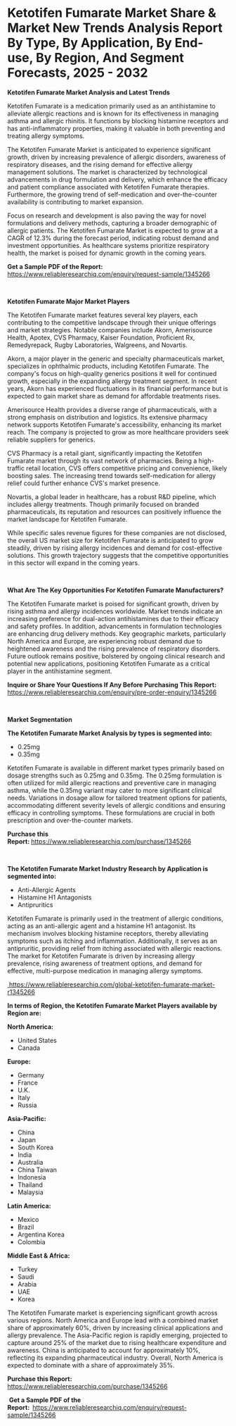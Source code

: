 <p><h1>Ketotifen Fumarate Market Share & Market New Trends Analysis Report By Type, By Application, By End-use, By Region, And Segment Forecasts, 2025 - 2032</h1></p><p><strong>Ketotifen Fumarate Market Analysis and Latest Trends</strong></p>
<p><p>Ketotifen Fumarate is a medication primarily used as an antihistamine to alleviate allergic reactions and is known for its effectiveness in managing asthma and allergic rhinitis. It functions by blocking histamine receptors and has anti-inflammatory properties, making it valuable in both preventing and treating allergy symptoms.</p><p>The Ketotifen Fumarate Market is anticipated to experience significant growth, driven by increasing prevalence of allergic disorders, awareness of respiratory diseases, and the rising demand for effective allergy management solutions. The market is characterized by technological advancements in drug formulation and delivery, which enhance the efficacy and patient compliance associated with Ketotifen Fumarate therapies. Furthermore, the growing trend of self-medication and over-the-counter availability is contributing to market expansion.</p><p>Focus on research and development is also paving the way for novel formulations and delivery methods, capturing a broader demographic of allergic patients. The Ketotifen Fumarate Market is expected to grow at a CAGR of 12.3% during the forecast period, indicating robust demand and investment opportunities. As healthcare systems prioritize respiratory health, the market is poised for dynamic growth in the coming years.</p></p>
<p><strong>Get a Sample PDF of the Report:&nbsp;</strong> <a href="https://www.reliableresearchiq.com/enquiry/request-sample/1345266?utm_campaign=3205&utm_medium=2&utm_source=Github&utm_content=ia&utm_term=19042025&utm_id=ketotifen-fumarate">https://www.reliableresearchiq.com/enquiry/request-sample/1345266</a></p>
<p>&nbsp;</p>
<p><strong>Ketotifen Fumarate Major Market Players</strong></p>
<p><p>The Ketotifen Fumarate market features several key players, each contributing to the competitive landscape through their unique offerings and market strategies. Notable companies include Akorn, Amerisource Health, Apotex, CVS Pharmacy, Kaiser Foundation, Proficient Rx, Remedyrepack, Rugby Laboratories, Walgreens, and Novartis.</p><p>Akorn, a major player in the generic and specialty pharmaceuticals market, specializes in ophthalmic products, including Ketotifen Fumarate. The company's focus on high-quality generics positions it well for continued growth, especially in the expanding allergy treatment segment. In recent years, Akorn has experienced fluctuations in its financial performance but is expected to gain market share as demand for affordable treatments rises.</p><p>Amerisource Health provides a diverse range of pharmaceuticals, with a strong emphasis on distribution and logistics. Its extensive pharmacy network supports Ketotifen Fumarate's accessibility, enhancing its market reach. The company is projected to grow as more healthcare providers seek reliable suppliers for generics.</p><p>CVS Pharmacy is a retail giant, significantly impacting the Ketotifen Fumarate market through its vast network of pharmacies. Being a high-traffic retail location, CVS offers competitive pricing and convenience, likely boosting sales. The increasing trend towards self-medication for allergy relief could further enhance CVS's market presence.</p><p>Novartis, a global leader in healthcare, has a robust R&D pipeline, which includes allergy treatments. Though primarily focused on branded pharmaceuticals, its reputation and resources can positively influence the market landscape for Ketotifen Fumarate.</p><p>While specific sales revenue figures for these companies are not disclosed, the overall US market size for Ketotifen Fumarate is anticipated to grow steadily, driven by rising allergy incidences and demand for cost-effective solutions. This growth trajectory suggests that the competitive opportunities in this sector will expand in the coming years.</p></p>
<p>&nbsp;</p>
<p><strong>What Are The Key Opportunities For Ketotifen Fumarate Manufacturers?</strong></p>
<p><p>The Ketotifen Fumarate market is poised for significant growth, driven by rising asthma and allergy incidences worldwide. Market trends indicate an increasing preference for dual-action antihistamines due to their efficacy and safety profiles. In addition, advancements in formulation technologies are enhancing drug delivery methods. Key geographic markets, particularly North America and Europe, are experiencing robust demand due to heightened awareness and the rising prevalence of respiratory disorders. Future outlook remains positive, bolstered by ongoing clinical research and potential new applications, positioning Ketotifen Fumarate as a critical player in the antihistamine segment.</p></p>
<p><strong>Inquire or Share Your Questions If Any Before Purchasing This Report:</strong> <a href="https://www.reliableresearchiq.com/enquiry/pre-order-enquiry/1345266?utm_campaign=3205&utm_medium=2&utm_source=Github&utm_content=ia&utm_term=19042025&utm_id=ketotifen-fumarate">https://www.reliableresearchiq.com/enquiry/pre-order-enquiry/1345266</a></p>
<p>&nbsp;</p>
<p><strong>Market Segmentation</strong></p>
<p><strong>The Ketotifen Fumarate Market Analysis by types is segmented into:</strong></p>
<p><ul><li>0.25mg</li><li>0.35mg</li></ul></p>
<p><p>Ketotifen Fumarate is available in different market types primarily based on dosage strengths such as 0.25mg and 0.35mg. The 0.25mg formulation is often utilized for mild allergic reactions and preventive care in managing asthma, while the 0.35mg variant may cater to more significant clinical needs. Variations in dosage allow for tailored treatment options for patients, accommodating different severity levels of allergic conditions and ensuring efficacy in controlling symptoms. These formulations are crucial in both prescription and over-the-counter markets.</p></p>
<p><strong>Purchase this Report:&nbsp;</strong><a href="https://www.reliableresearchiq.com/purchase/1345266?utm_campaign=3205&utm_medium=2&utm_source=Github&utm_content=ia&utm_term=19042025&utm_id=ketotifen-fumarate">https://www.reliableresearchiq.com/purchase/1345266</a></p>
<p>&nbsp;</p>
<p><strong>The Ketotifen Fumarate Market Industry Research by Application is segmented into:</strong></p>
<p><ul><li>Anti-Allergic Agents</li><li>Histamine H1 Antagonists</li><li>Antipruritics</li></ul></p>
<p><p>Ketotifen Fumarate is primarily used in the treatment of allergic conditions, acting as an anti-allergic agent and a histamine H1 antagonist. Its mechanism involves blocking histamine receptors, thereby alleviating symptoms such as itching and inflammation. Additionally, it serves as an antipruritic, providing relief from itching associated with allergic reactions. The market for Ketotifen Fumarate is driven by increasing allergy prevalence, rising awareness of treatment options, and demand for effective, multi-purpose medication in managing allergy symptoms.</p></p>
<p><a href="https://www.reliableresearchiq.com/global-ketotifen-fumarate-market-r1345266?utm_campaign=3205&utm_medium=2&utm_source=Github&utm_content=ia&utm_term=19042025&utm_id=ketotifen-fumarate">&nbsp;https://www.reliableresearchiq.com/global-ketotifen-fumarate-market-r1345266</a></p>
<p><strong>In terms of Region, the Ketotifen Fumarate Market Players available by Region are:</strong></p>
<p>
    <p> <strong> North America: </strong>
        <ul>
            <li>United States</li>
            <li>Canada</li>
        </ul>
        </p> 
    <p> <strong> Europe: </strong>
        <ul>
            <li>Germany</li>
            <li>France</li>
            <li>U.K.</li>
            <li>Italy</li>
            <li>Russia</li>
        </ul>
        </p> 
    <p> <strong> Asia-Pacific: </strong>
        <ul>
            <li>China</li>
            <li>Japan</li>
            <li>South Korea</li>
            <li>India</li>
            <li>Australia</li>
            <li>China Taiwan</li>
            <li>Indonesia</li>
            <li>Thailand</li>
            <li>Malaysia</li>
        </ul>
        </p> 
    <p> <strong> Latin America: </strong>
        <ul>
            <li>Mexico</li>
            <li>Brazil</li>
            <li>Argentina Korea</li>
            <li>Colombia</li>
        </ul>
        </p> 
    <p> <strong> Middle East & Africa: </strong>
        <ul>
            <li>Turkey</li>
            <li>Saudi</li>
            <li>Arabia</li>
            <li>UAE</li>
            <li>Korea</li>
        </ul>
    </p>
    </p>
<p><p>The Ketotifen Fumarate market is experiencing significant growth across various regions. North America and Europe lead with a combined market share of approximately 60%, driven by increasing clinical applications and allergy prevalence. The Asia-Pacific region is rapidly emerging, projected to capture around 25% of the market due to rising healthcare expenditure and awareness. China is anticipated to account for approximately 10%, reflecting its expanding pharmaceutical industry. Overall, North America is expected to dominate with a share of approximately 35%.</p></p>
<p><strong>Purchase this Report: </strong><a href="https://www.reliableresearchiq.com/purchase/1345266?utm_campaign=3205&utm_medium=2&utm_source=Github&utm_content=ia&utm_term=19042025&utm_id=ketotifen-fumarate">https://www.reliableresearchiq.com/purchase/1345266</a></p>
<p>&nbsp;<strong>Get a Sample PDF of the Report:&nbsp;&nbsp;</strong><a href="https://www.reliableresearchiq.com/enquiry/request-sample/1345266?utm_campaign=3205&utm_medium=2&utm_source=Github&utm_content=ia&utm_term=19042025&utm_id=ketotifen-fumarate">https://www.reliableresearchiq.com/enquiry/request-sample/1345266</a></p>
<p><strong></strong></p>
<p><p></p><p></p><p></p></p>